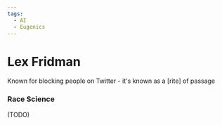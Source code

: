 ```yaml
---
tags:
  - AI
  - Eugenics
---
```

# Lex Fridman

Known for blocking people on Twitter - it's known as a [rite] of passage

### Race Science


(TODO)